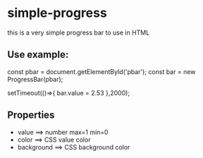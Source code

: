 # simple-progress
this is a very simple progress bar to use in HTML


## Use example:

  
  const pbar = document.getElementById('pbar');
  const bar = new ProgressBar(pbar);
  
  setTimeout(()=>{
    bar.value = 2.53
  },2000);
  
## Properties
- value         ==> number max=1 min=0
- color         ==> CSS value color
- background    ==> CSS background color

